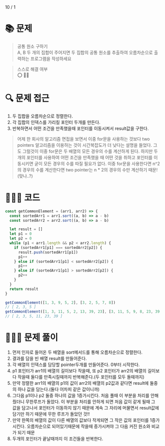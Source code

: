 10 / 1

# 📚 문제

> 공통 원소 구하기 <br />
> A, B 두 개의 집합이 주어지면 두 집합의 공통 원소를 추출하여 오름차순으로 출력하는 프로그램을 작성하세요

> 스스로 해결 여부 <br />
> ⭕️ 👏🏻

# 🔍 문제 접근

1. 두 집합을 오름차순으로 정렬한다.
2. 각 집합의 인덱스를 가리킬 포인터 두개를 만든다.
3. 반복하면서 어떤 조건을 만족했을때 포인터를 이동시켜서 result값을 구한다.

> 어제 한 회사의 알고리즘 면접을 보면서 이중 for문을 사용하는 것보다 two pointers 알고리즘을 이용하는 것이 시간복잡도가 더 낮다는 설명을 들었다. 그도 그럴것이 이중 for문은 두 배열의 모든 경우의 수를 계산하게 된다. 하지만 두개의 포인터를 사용하여 어떤 조건을 만족했을 때 어떤 것을 취하고 포인터를 이동시키면 굳이 모든 경우의 수를 따질 필요가 없다. 이중 for문을 사용한다면 n^2의 경우의 수를 계산한다면 two pointer는 n \* 2의 경우의 수만 계산하기 때문! (맞나..?)

# 👩🏻‍💻 코드

```javascript
const getCommonElement = (arr1, arr2) => {
  const sortedArr1 = arr1.sort((a, b) => a - b)
  const sortedArr2 = arr2.sort((a, b) => a - b)

  let result = []
  let p1 = 0
  let p2 = 0
  while (p1 < arr1.length && p2 < arr2.length) {
    if (sortedArr1[p1] === sortedArr2[p2]) {
      result.push(sortedArr1[p1])
      p1++
    } else if (sortedArr1[p1] < sortedArr2[p2]) {
      p1++
    } else if (sortedArr1[p1] > sortedArr2[p2]) {
      p2++
    }
  }
  return result
}

getCommonElement([1, 3, 9, 5, 2], [3, 2, 5, 7, 8])
// [ 2, 3, 5 ]
getCommonElement([1, 3, 11, 5, 2, 13, 39, 23], [3, 11, 5, 9, 8, 23, 39, 2])
// [ 2, 3, 5, 11, 23, 39 ]
```

# 🕵🏻‍♀️ 문제 풀이

1. 먼저 인자로 들어온 두 배열을 sort메서드를 통해 오름차순으로 정렬한다.
2. 결과를 담을 빈 배열 result를 만들어준다.
3. 각 배열의 인덱스를 담당할 pointer두개를 만들어준다. 0부터 시작한다.
4. p1 포인터가 arr1의 배열의 길이보다 작을때, 또 p2 포인터가 arr2의 배열의 길이보다 작을때 둘다를 만족시킬때까지 반복해준다.(두 포인터를 모두 돌때까지)
5. 만약 정렬한 arr1의 배열의 p1의 값이 arr2의 배열의 p2값과 같다면 result에 둘중의 하나 값을 담는다.(둘다 어차피 같은 값이니까)
6. 그다음 p1이나 p2 둘중 하나의 값을 1증가시킨다. 처음 풀때 이 부분을 처리를 안해줬더니 무한루프가 돌았다. 이 부분을 처리를 안하게 되면 처음 값이 같게 될때 그 값을 담고나서 포인터가 이동하지 않기 때문에 계속 그 자리에 머물면서 result값에 담기만 하기 때문에 무한 루프가 돌았던 것!!
7. 만약 한쪽의 배열의 값이 다른 배열의 값보다 작게되면 그 작은 값의 포인터를 1증가시킨다. 오름차순으로 되어있기때문에 작을때 증가시켜야 그 다음 커진 원소와 비교가 되기 때문
8. 두개의 포인터가 끝날때까지 이 조건들을 반복한다.
